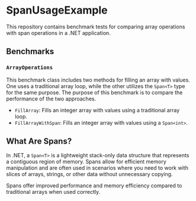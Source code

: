 # SpanUsageExample

This repository contains benchmark tests for comparing array operations with span operations in a .NET application.

## Benchmarks

### `ArrayOperations`

This benchmark class includes two methods for filling an array with values. One uses a traditional array loop, while the other utilizes the `Span<T>` type for the same purpose. The purpose of this benchmark is to compare the performance of the two approaches.

- `FillArray`: Fills an integer array with values using a traditional array loop.
- `FillArrayWithSpan`: Fills an integer array with values using a `Span<int>`.

## What Are Spans?

In .NET, a `Span<T>` is a lightweight stack-only data structure that represents a contiguous region of memory. Spans allow for efficient memory manipulation and are often used in scenarios where you need to work with slices of arrays, strings, or other data without unnecessary copying.

Spans offer improved performance and memory efficiency compared to traditional arrays when used correctly.

